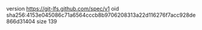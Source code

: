 version https://git-lfs.github.com/spec/v1
oid sha256:4153e045086c71a6564cccb8b9706208313a22d116276f7acc928de866d31404
size 139
